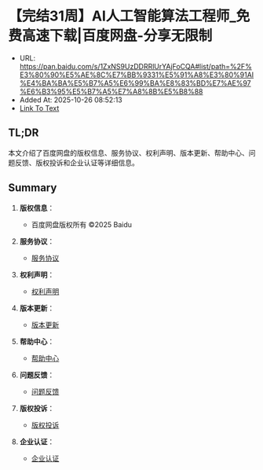 # 【完结31周】AI人工智能算法工程师_免费高速下载|百度网盘-分享无限制
- URL: https://pan.baidu.com/s/1ZxNS9UzDDRRlUrYAjFoCQA#list/path=%2F%E3%80%90%E5%AE%8C%E7%BB%9331%E5%91%A8%E3%80%91AI%E4%BA%BA%E5%B7%A5%E6%99%BA%E8%83%BD%E7%AE%97%E6%B3%95%E5%B7%A5%E7%A8%8B%E5%B8%88
- Added At: 2025-10-26 08:52:13
- [Link To Text](2025-10-26-【完结31周】ai人工智能算法工程师_免费高速下载-百度网盘-分享无限制_raw.md)

## TL;DR
本文介绍了百度网盘的版权信息、服务协议、权利声明、版本更新、帮助中心、问题反馈、版权投诉和企业认证等详细信息。

## Summary
1. **版权信息**：
   - 百度网盘版权所有 ©2025 Baidu

2. **服务协议**：
   - [服务协议](https://pan.baidu.com/disk/duty/)

3. **权利声明**：
   - [权利声明](https://yun.baidu.com/disk/privacy/)

4. **版本更新**：
   - [版本更新](https://yun.baidu.com/disk/version/)

5. **帮助中心**：
   - [帮助中心](http://yun.baidu.com/disk/help/)

6. **问题反馈**：
   - [问题反馈](https://pan.baidu.com/embed/service?theme=light&client=web&version=0&from=share_bottom&source=web_share&clienttype=0&channel=macos_10.15.7_chrome_140.0.0.0_undefined_web&devicename=chrome)

7. **版权投诉**：
   - [版权投诉](http://copyright.baidu.com/index.php/index/complaint)

8. **企业认证**：
   - [企业认证](https://pan.baidu.com/disk/cert/#/web/home?from=shareFooter)
